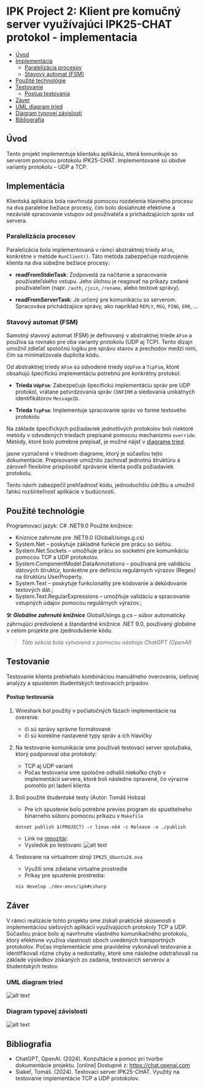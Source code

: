 # IPK Project 2: Klient pre komučný server využívajúci IPK25-CHAT protokol - implementacia

- [Úvod](#úvod)
- [Implementácia](#implementácia)
  - [Paralelizácia procesov](#paralelizácia-procesov)
  - [Stavový automat (FSM)](#stavový-automat-fsm)
- [Použité technológie](#použité-technológie)
- [Testovanie](#testovanie)
  - [Postup testovania](#postup-testovania)
- [Záver](#záver)
- [UML diagram tried](#uml-diagram-tried)
- [Diagram typovej závislosti](#diagram-typovej-závislosti)
- [Bibliografia](#bibliografia)

## Úvod
Tento projekt implementuje klientsku aplikáciu, ktorá komunikuje so serverom pomocou protokolu IPK25-CHAT. Implementované sú obidve varianty protokolu – UDP a TCP.

## Implementácia
Klientská aplikácia bola navrhnutá pomocou rozdelenia hlavného procesu na dva paralelne bežiace procesy, čím bolo dosiahnuté efektívne a nezávislé spracovanie vstupov od používateľa a prichádzajúcich správ od servera.

### Paralelizácia procesov
Paralelizácia bola implementovaná v rámci abstraktnej triedy `AFsm`, konkrétne v metóde `RunClient()`. Táto metóda zabezpečuje rozdvojenie klienta na dva súbežne bežiace procesy:

- **readFromStdinTask**: Zodpovedá za načítanie a spracovanie používateľského vstupu. Jeho úlohou je reagovať na príkazy zadané používateľom (napr. `/auth`, `/join`, `/rename`, alebo textové správy).

- **readFromServerTask**: Je určený pre komunikáciu so serverom. Spracováva prichádzajúce správy, ako napríklad `REPLY`, `MSG`, `PING`, `ERR`, ...

### Stavový automat (FSM)
Samotný stavový automat (FSM) je definovaný v abstraktnej triede `AFsm` a používa sa rovnako pre oba varianty protokolu (UDP aj TCP). Tento dizajn umožnil zdieľať spoločnú logiku pre správu stavov a prechodov medzi nimi, čím sa minimalizovala duplicita kódu.

Od abstraktnej triedy `AFsm` sú odvodené triedy `UdpFsm` a `TcpFsm`, ktoré obsahujú špecifickú implementáciu potrebnú pre konkrétny protokol:

- **Trieda `UdpFsm`**: Zabezpečuje špecifickú implementáciu správ pre UDP protokol, vrátane potvrdzovania správ `CONFIRM` a sledovania unikátnych identifikátorov `MessageID`.

- **Trieda `TcpFsm`**: Implementuje spracovanie správ vo forme textového protokolu

Na základe špecifických požiadaviek jednotlivých protokolov boli niektoré metódy v odvodených triedach prepísané pomocou mechanizmu `override`. Metódy, ktoré bolo potrebné prepísať, je možné nájsť v [diagrame tried](#uml-diagram-tried).

jasne vyznačené v triednom diagrame, ktorý je súčasťou tejto dokumentácie. Prepisovanie umožnilo zachovať jednotnú štruktúru a zároveň flexibilne prispôsobiť správanie klienta podľa požiadaviek protokolu.

Tento návrh zabezpečil prehľadnosť kódu, jednoduchšiu údržbu a umožnil ľahkú rozšíriteľnosť aplikácie v budúcnosti.

## Použité technológie 
Programovací jazyk: C# .NET9.0
Použité knižnice: 
-  Kniznice zahrnute pre .NET9.0 (GlobalUsings.g.cs)
-  System.Net – poskytuje základné funkcie pre prácu so sieťou.
-  System.Net.Sockets – umožňuje prácu so socketmi pre komunikáciu pomocou TCP a UDP protokolov.
-  System.ComponentModel.DataAnnotations – používaná pre validáciu dátových štruktúr, konkrétne pre definíciu regulárnych výrazov (Regex) na štruktúru UserProperty.
-  System.Text – poskytuje funkcionality pre kódovanie a dekódovanie textových dát.;
-  System.Text.RegularExpressions – umožňuje validáciu a spracovanie vstupných údajov pomocou regulárnych výrazov.;

🛠️ ***Globálne zahrnuté knižnice*** GlobalUsings.g.cs
– súbor automaticky zahrnujúci predvolené a štandardné knižnice .NET 9.0, používaný globálne v celom projekte pre zjednodušenie kódu.
> *Táto sekcia bola vytvorená s pomocou nástroja ChatGPT (OpenAI)*

## Testovanie
Testovanie klienta prebiehalo kombináciou manuálneho overovania, sieťovej analýzy a spustením študentských testovacích prípadov.

#### Postup testovania
1. Wireshark bol použitý v počiatočných fázach implementácie na overenie:
    - či sú správy správne formátované
    - či sú korektne nastavené typy správ a ich hlavičky

2. Na testovanie komunikácie sme používali testovací server spolužiaka, ktorý podporoval oba protokoly:
    - TCP aj UDP variant
    - Počas testovania sme spoločne odhalili niekoľko chýb v implementácii servera, ktoré boli následne opravené, čo výrazne pomohlo pri ladení klienta

3. Boli použité študentské testy (Autor: Tomáš Hobza)
    - Pre ich spustenie bolo potrebne previes program do spustitelneho binarneho súboru pomocou prikazu v `Makefile`
    ```make
    dotnet publish $(PROJECT) -r linux-x64 -c Release -o ./publish
    ```
    - Link na [repozitár](https://github.com/Vlad6422/VUT_IPK_CLIENT_TESTS).
    - Vysledok po testovani:
    ![alt text](./images/studentTests.png)

4. Testovane na virtualnom stroji `IPK25_Ubuntu24.ova`
    - Využili sme zdielane virtualne prostredie 
    - Prikay pre spustenie prostredia:
    ```bash
    nix develop ./dev-envs/ipk#csharp
    ```

## Záver
V rámci realizácie tohto projektu sme získali praktické skúsenosti s implementáciou sieťových aplikácií využívajúcich protokoly TCP a UDP. Súčasťou práce bolo aj navrhnutie vlastného komunikačného protokolu, ktorý efektívne využíva vlastnosti oboch uvedených transportných protokolov. Počas implementácie sme pravidelne vykonávali testovanie a identifikovali rôzne chyby a nedostatky, ktoré sme následne odstraňovali na základe výsledkov získaných zo zadania, testovacích serverov a študentských testov.

### UML diagram tried
![alt text](./images/UML_IPK25-CHAT.png)

### Diagram typovej závislosti
![alt text](./images/typeDependency.png)

## Bibliografia
- ChatGPT, OpenAI. (2024). Konzultácie a pomoc pri tvorbe dokumentácie projektu. [online] Dostupné z: https://chat.openai.com
- Siakeľ, Tomáš. (2024). Testovací server IPK25-CHAT. Využitý na testovanie implementácie TCP a UDP protokolov.